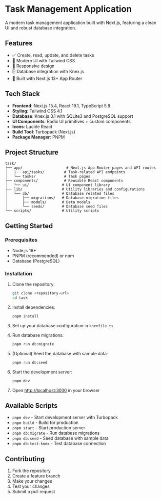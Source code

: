 # Task Management Application

A modern task management application built with Next.js, featuring a clean UI and robust database integration.

## Features

- ✅ Create, read, update, and delete tasks
- 🎨 Modern UI with Tailwind CSS
- 📱 Responsive design
- 🗄️ Database integration with Knex.js
- 🚀 Built with Next.js 13+ App Router

## Tech Stack

- **Frontend**: Next.js 15.4, React 19.1, TypeScript 5.8
- **Styling**: Tailwind CSS 4.1
- **Database**: Knex.js 3.1 with SQLite3 and PostgreSQL support
- **UI Components**: Radix UI primitives + custom components
- **Icons**: Lucide React
- **Build Tool**: Turbopack (Next.js)
- **Package Manager**: PNPM

## Project Structure

```
task/
├── app/                    # Next.js App Router pages and API routes
│   ├── api/tasks/         # Task-related API endpoints
│   └── tasks/             # Task pages
├── components/            # Reusable React components
│   └── ui/               # UI component library
├── lib/                  # Utility libraries and configurations
│   └── db/               # Database related files
│       ├── migrations/   # Database migration files
│       ├── models/       # Data models
│       └── seeds/        # Database seed files
└── scripts/              # Utility scripts
```

## Getting Started

### Prerequisites

- Node.js 18+
- PNPM (recommended) or npm
- Database (PostgreSQL)

### Installation

1. Clone the repository:
   ```bash
   git clone <repository-url>
   cd task
   ```

2. Install dependencies:
   ```bash
   pnpm install
   ```

3. Set up your database configuration in `knexfile.ts`

4. Run database migrations:
   ```bash
   pnpm run db:migrate
   ```

5. (Optional) Seed the database with sample data:
   ```bash
   pnpm run db:seed
   ```

6. Start the development server:
   ```bash
   pnpm dev
   ```

7. Open [http://localhost:3000](http://localhost:3000) in your browser

## Available Scripts

- `pnpm dev` - Start development server with Turbopack
- `pnpm build` - Build for production
- `pnpm start` - Start production server
- `pnpm db:migrate` - Run database migrations
- `pnpm db:seed` - Seed database with sample data
- `pnpm db:test-knex` - Test database connection

## Contributing

1. Fork the repository
2. Create a feature branch
3. Make your changes
4. Test your changes
5. Submit a pull request

